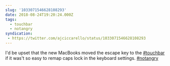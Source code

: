 ```yaml
---
slug: '1033071546628108293'
date: 2018-08-24T19:20:24.000Z
tags:
  - touchbar
  - notangry
syndication:
 - https://twitter.com/ajciccarello/status/1033071546628108293
---
```


I'd be upset that the new MacBooks moved the escape key to the [#touchbar](/posts/tags/touchbar) if it was't so easy to remap caps lock in the keyboard settings. [#notangry](/posts/tags/notangry)
